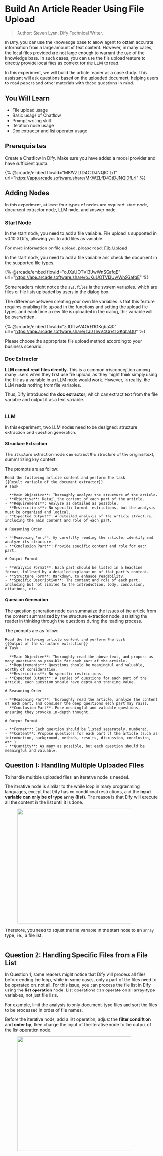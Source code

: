 # Build An Article Reader Using File Upload

> Author: Steven Lynn. Dify Technical Writer.

In Dify, you can use the knowledge base to allow agent to obtain accurate information from a large amount of text content. However, in many cases, the local files provided are not large enough to warrant the use of the knowledge base. In such cases, you can use the file upload feature to directly provide local files as context for the LLM to read.

In this experiment, we will build the article reader as a case study. This assistant will ask questions based on the uploaded document, helping users to read papers and other materials with those questions in mind.

## You Will Learn

* File upload usage
* Basic usage of Chatflow
* Prompt writing skill
* Iteration node usage&#x20;
* Doc extractor and list operator usage

## **Prerequisites**

Create a Chatflow in Dify. Make sure you have added a model provider and have sufficient quota.

{% @arcade/embed flowId="MKWZLfD4CtDJNQIOfLrI" url="https://app.arcade.software/share/MKWZLfD4CtDJNQIOfLrI" %}



## **Adding Nodes**

In this experiment, at least four types of nodes are required: start node, document extractor node, LLM node, and answer node.

### **Start Node**

In the start node, you need to add a file variable. File upload is supported in v0.10.0 Dify, allowing you to add files as variable.

For more information on file upload, please read: [File Upload](../../guides/workflow/file-upload.md)

In the start node, you need to add a file variable and check the document in the supported file types.

{% @arcade/embed flowId="oJXuUOTVI3UwWnSGafqE" url="https://app.arcade.software/share/oJXuUOTVI3UwWnSGafqE" %}



Some readers might notice the `sys.files` in the system variables, which are files or file lists uploaded by users in the dialog box.

The difference between creating your own file variables is that this feature requires enabling file upload in the functions and setting the upload file types, and each time a new file is uploaded in the dialog, this variable will be overwritten.

{% @arcade/embed flowId="zJDTlwV4OrEt1GKqbaQ0" url="https://app.arcade.software/share/zJDTlwV4OrEt1GKqbaQ0" %}



Please choose the appropriate file upload method according to your business scenario.

### **Doc Extractor**

**LLM cannot read files directly.** This is a common misconception among many users when they first use file upload, as they might think simply using the file as a variable in an LLM node would work. However, in reality, the LLM reads nothing from file variables.

Thus, Dify introduced the **doc extractor**, which can extract text from the file variable and output it as a text variable.

<figure><img src="../../.gitbook/assets/截屏2024-10-21 15.21.21.png" alt=""><figcaption></figcaption></figure>

### **LLM**

In this experiment, two LLM nodes need to be designed: structure extraction and question generation.

#### **Structure Extraction**

The structure extraction node can extract the structure of the original text, summarizing key content.

The prompts are as follow:

```
Read the following article content and perform the task
{{Result variable of the document extractor}}
# Task

- **Main Objective**: Thoroughly analyze the structure of the article.
- **Objective**: Detail the content of each part of the article.
- **Requirements**: Analyze as detailed as possible.
- **Restrictions**: No specific format restrictions, but the analysis must be organized and logical.
- **Expected Output**: A detailed analysis of the article structure, including the main content and role of each part.

# Reasoning Order

- **Reasoning Part**: By carefully reading the article, identify and analyze its structure.
- **Conclusion Part**: Provide specific content and role for each part.

# Output Format

- **Analysis Format**: Each part should be listed in a headline format, followed by a detailed explanation of that part's content.
- **Structure Form**: Markdown, to enhance readability.
- **Specific Description**: The content and role of each part, including but not limited to the introduction, body, conclusion, citations, etc.
```

#### **Question Generation**

The question generation node can summarize the issues of the article from the content summarized by the structure extraction node, assisting the reader in thinking through the questions during the reading process.

The prompts are as follow:

```
Read the following article content and perform the task
{{Output of the structure extraction}}
# Task

- **Main Objective**: Thoroughly read the above text, and propose as many questions as possible for each part of the article.
- **Requirements**: Questions should be meaningful and valuable, worthy of consideration.
- **Restrictions**: No specific restrictions.
- **Expected Output**: A series of questions for each part of the article, each question should have depth and thinking value.

# Reasoning Order

- **Reasoning Part**: Thoroughly read the article, analyze the content of each part, and consider the deep questions each part may raise.
- **Conclusion Part**: Pose meaningful and valuable questions, ensuring they provoke in-depth thought.

# Output Format

- **Format**: Each question should be listed separately, numbered.
- **Content**: Propose questions for each part of the article (such as introduction, background, methods, results, discussion, conclusion, etc.).
- **Quantity**: As many as possible, but each question should be meaningful and valuable.
```

## **Question 1: Handling Multiple Uploaded Files**&#x20;

To handle multiple uploaded files, an iterative node is needed.

The iterative node is similar to the while loop in many programming languages, except that Dify has no conditional restrictions, and the **input variable can only be of type `array` (list)**. The reason is that Dify will execute all the content in the list until it is done.

<figure><img src="../../.gitbook/assets/截屏2024-10-22 08.56.33.png" alt="" width="375"><figcaption></figcaption></figure>

Therefore, you need to adjust the file variable in the start node to an `array` type, i.e., a file list.

<figure><img src="../../.gitbook/assets/截屏2024-10-22 09.10.17.png" alt=""><figcaption></figcaption></figure>

## **Question 2: Handling Specific Files from a File List**

In Question 1, some readers might notice that Dify will process all files before ending the loop, while in some cases, only a part of the files need to be operated on, not all. For this issue, you can process the file list in Dify using the **list operation** node. List operations can operate on all array-type variables, not just file lists.

For example, limit the analysis to only document-type files and sort the files to be processed in order of file names.

Before the iterative node, add a list operation, adjust the **filter condiftion** and **order by**, then change the input of the iterative node to the output of the list operation node.

<figure><img src="../../.gitbook/assets/截屏2024-10-22 09.11.28.png" alt="" width="375"><figcaption></figcaption></figure>
